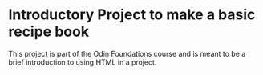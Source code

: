 # Introductory Project to make a basic recipe book

This project is part of the Odin Foundations course and is meant to be a brief introduction to using HTML in a project.